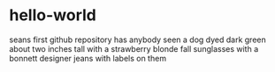 # hello-world
seans first github repository
has anybody seen a dog dyed dark green
about two inches tall with a strawberry
blonde fall sunglasses with a bonnett
designer jeans with labels on them
